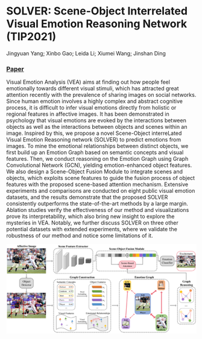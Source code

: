# SOLVER: Scene-Object Interrelated Visual Emotion Reasoning Network (TIP2021)

Jingyuan Yang; Xinbo Gao; Leida Li; Xiumei Wang; Jinshan Ding
### [Paper](https://ieeexplore.ieee.org/abstract/document/9580604)

Visual Emotion Analysis (VEA) aims at finding out how people feel emotionally towards different visual stimuli, which has attracted great attention recently with the prevalence of sharing images on social networks. Since human emotion involves a highly complex and abstract cognitive process, it is difficult to infer visual emotions directly from holistic or regional features in affective images. It has been demonstrated in psychology that visual emotions are evoked by the interactions between objects as well as the interactions between objects and scenes within an image. Inspired by this, we propose a novel Scene-Object interreLated Visual Emotion Reasoning network (SOLVER) to predict emotions from images. To mine the emotional relationships between distinct objects, we first build up an Emotion Graph based on semantic concepts and visual features. Then, we conduct reasoning on the Emotion Graph using Graph Convolutional Network (GCN), yielding emotion-enhanced object features. We also design a Scene-Object Fusion Module to integrate scenes and objects, which exploits scene features to guide the fusion process of object features with the proposed scene-based attention mechanism. Extensive experiments and comparisons are conducted on eight public visual emotion datasets, and the results demonstrate that the proposed SOLVER consistently outperforms the state-of-the-art methods by a large margin. Ablation studies verify the effectiveness of our method and visualizations prove its interpretability, which also bring new insight to explore the mysteries in VEA. Notably, we further discuss SOLVER on three other potential datasets with extended experiments, where we validate the robustness of our method and notice some limitations of it.

![Teaser image](./2.png)

